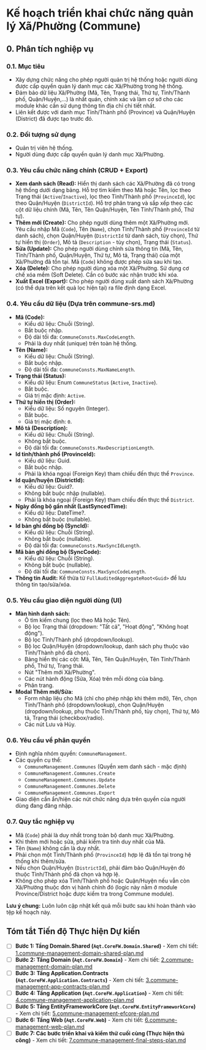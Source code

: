 # Kế hoạch triển khai chức năng quản lý Xã/Phường (Commune)

## 0. Phân tích nghiệp vụ

### 0.1. Mục tiêu
- Xây dựng chức năng cho phép người quản trị hệ thống hoặc người dùng được cấp quyền quản lý danh mục các Xã/Phường trong hệ thống.
- Đảm bảo dữ liệu Xã/Phường (Mã, Tên, Trạng thái, Thứ tự, Tỉnh/Thành phố, Quận/Huyện,...) là nhất quán, chính xác và làm cơ sở cho các module khác cần sử dụng thông tin địa chỉ chi tiết nhất.
- Liên kết được với danh mục Tỉnh/Thành phố (Province) và Quận/Huyện (District) đã được tạo trước đó.

### 0.2. Đối tượng sử dụng
- Quản trị viên hệ thống.
- Người dùng được cấp quyền quản lý danh mục Xã/Phường.

### 0.3. Yêu cầu chức năng chính (CRUD + Export)
- **Xem danh sách (Read):** Hiển thị danh sách các Xã/Phường đã có trong hệ thống dưới dạng bảng. Hỗ trợ tìm kiếm theo Mã hoặc Tên, lọc theo Trạng thái (`Active`/`Inactive`), lọc theo Tỉnh/Thành phố (`ProvinceId`), lọc theo Quận/Huyện (`DistrictId`). Hỗ trợ phân trang và sắp xếp theo các cột dữ liệu chính (Mã, Tên, Tên Quận/Huyện, Tên Tỉnh/Thành phố, Thứ tự).
- **Thêm mới (Create):** Cho phép người dùng thêm một Xã/Phường mới. Yêu cầu nhập Mã (`Code`), Tên (`Name`), chọn Tỉnh/Thành phố (`ProvinceId` từ danh sách), chọn Quận/Huyện (`DistrictId` từ danh sách, tùy chọn), Thứ tự hiển thị (`Order`), Mô tả (`Description` - tùy chọn), Trạng thái (`Status`).
- **Sửa (Update):** Cho phép người dùng chỉnh sửa thông tin (Mã, Tên, Tỉnh/Thành phố, Quận/Huyện, Thứ tự, Mô tả, Trạng thái) của một Xã/Phường đã tồn tại. Mã (`Code`) không được phép sửa sau khi tạo.
- **Xóa (Delete):** Cho phép người dùng xóa một Xã/Phường. Sử dụng cơ chế xóa mềm (Soft Delete). Cần có bước xác nhận trước khi xóa.
- **Xuất Excel (Export):** Cho phép người dùng xuất danh sách Xã/Phường (có thể dựa trên kết quả lọc hiện tại) ra file định dạng Excel.

### 0.4. Yêu cầu dữ liệu (Dựa trên commune-srs.md)
- **Mã (Code):**
    - Kiểu dữ liệu: Chuỗi (String).
    - Bắt buộc nhập.
    - Độ dài tối đa: `CommuneConsts.MaxCodeLength`.
    - Phải là duy nhất (unique) trên toàn hệ thống.
- **Tên (Name):**
    - Kiểu dữ liệu: Chuỗi (String).
    - Bắt buộc nhập.
    - Độ dài tối đa: `CommuneConsts.MaxNameLength`.
- **Trạng thái (Status):**
    - Kiểu dữ liệu: Enum `CommuneStatus` (`Active`, `Inactive`).
    - Bắt buộc.
    - Giá trị mặc định: `Active`.
- **Thứ tự hiển thị (Order):**
    - Kiểu dữ liệu: Số nguyên (Integer).
    - Bắt buộc.
    - Giá trị mặc định: `0`.
- **Mô tả (Description):**
    - Kiểu dữ liệu: Chuỗi (String).
    - Không bắt buộc.
    - Độ dài tối đa: `CommuneConsts.MaxDescriptionLength`.
- **Id tỉnh/thành phố (ProvinceId):**
    - Kiểu dữ liệu: Guid.
    - Bắt buộc nhập.
    - Phải là khóa ngoại (Foreign Key) tham chiếu đến thực thể `Province`.
- **Id quận/huyện (DistrictId):**
    - Kiểu dữ liệu: Guid?.
    - Không bắt buộc nhập (nullable).
    - Phải là khóa ngoại (Foreign Key) tham chiếu đến thực thể `District`.
- **Ngày đồng bộ gần nhất (LastSyncedTime):**
    - Kiểu dữ liệu: DateTime?.
    - Không bắt buộc (nullable).
- **Id bản ghi đồng bộ (SyncId):**
    - Kiểu dữ liệu: Chuỗi (String).
    - Không bắt buộc (nullable).
    - Độ dài tối đa: `CommuneConsts.MaxSyncIdLength`.
- **Mã bản ghi đồng bộ (SyncCode):**
    - Kiểu dữ liệu: Chuỗi (String).
    - Không bắt buộc (nullable).
    - Độ dài tối đa: `CommuneConsts.MaxSyncCodeLength`.
- **Thông tin Audit:** Kế thừa từ `FullAuditedAggregateRoot<Guid>` để lưu thông tin tạo/sửa/xóa.

### 0.5. Yêu cầu giao diện người dùng (UI)
- **Màn hình danh sách:**
    - Ô tìm kiếm chung (lọc theo Mã hoặc Tên).
    - Bộ lọc Trạng thái (dropdown: "Tất cả", "Hoạt động", "Không hoạt động").
    - Bộ lọc Tỉnh/Thành phố (dropdown/lookup).
    - Bộ lọc Quận/Huyện (dropdown/lookup, danh sách phụ thuộc vào Tỉnh/Thành phố đã chọn).
    - Bảng hiển thị các cột: Mã, Tên, Tên Quận/Huyện, Tên Tỉnh/Thành phố, Thứ tự, Trạng thái.
    - Nút "Thêm mới Xã/Phường".
    - Các nút hành động (Sửa, Xóa) trên mỗi dòng của bảng.
    - Phân trang.
- **Modal Thêm mới/Sửa:**
    - Form nhập liệu cho Mã (chỉ cho phép nhập khi thêm mới), Tên, chọn Tỉnh/Thành phố (dropdown/lookup), chọn Quận/Huyện (dropdown/lookup, phụ thuộc Tỉnh/Thành phố, tùy chọn), Thứ tự, Mô tả, Trạng thái (checkbox/radio).
    - Các nút Lưu và Hủy.

### 0.6. Yêu cầu về phân quyền
- Định nghĩa nhóm quyền: `CommuneManagement`.
- Các quyền cụ thể:
    - `CommuneManagement.Communes` (Quyền xem danh sách - mặc định)
    - `CommuneManagement.Communes.Create`
    - `CommuneManagement.Communes.Update`
    - `CommuneManagement.Communes.Delete`
    - `CommuneManagement.Communes.Export`
- Giao diện cần ẩn/hiện các nút chức năng dựa trên quyền của người dùng đang đăng nhập.

### 0.7. Quy tắc nghiệp vụ
- Mã (`Code`) phải là duy nhất trong toàn bộ danh mục Xã/Phường.
- Khi thêm mới hoặc sửa, phải kiểm tra tính duy nhất của Mã.
- Tên (`Name`) không cần là duy nhất.
- Phải chọn một Tỉnh/Thành phố (`ProvinceId`) hợp lệ đã tồn tại trong hệ thống khi thêm/sửa.
- Nếu chọn Quận/Huyện (`DistrictId`), phải đảm bảo Quận/Huyện đó thuộc Tỉnh/Thành phố đã chọn và hợp lệ.
- Không cho phép xóa Tỉnh/Thành phố hoặc Quận/Huyện nếu vẫn còn Xã/Phường thuộc đơn vị hành chính đó (logic này nằm ở module Province/District hoặc được kiểm tra trong Commune module).

**Lưu ý chung:** Luôn luôn cập nhật kết quả mỗi bước sau khi hoàn thành vào tệp kế hoạch này.

## Tóm tắt Tiến độ Thực hiện Dự kiến

- [ ] **Bước 1: Tầng Domain.Shared (`Aqt.CoreFW.Domain.Shared`)** - Xem chi tiết: [1.commune-management-domain-shared-plan.md](./1.commune-management-domain-shared-plan.md)
- [ ] **Bước 2: Tầng Domain (`Aqt.CoreFW.Domain`)** - Xem chi tiết: [2.commune-management-domain-plan.md](./2.commune-management-domain-plan.md)
- [ ] **Bước 3: Tầng Application.Contracts (`Aqt.CoreFW.Application.Contracts`)** - Xem chi tiết: [3.commune-management-app-contracts-plan.md](./3.commune-management-app-contracts-plan.md)
- [ ] **Bước 4: Tầng Application (`Aqt.CoreFW.Application`)** - Xem chi tiết: [4.commune-management-application-plan.md](./4.commune-management-application-plan.md)
- [ ] **Bước 5: Tầng EntityFrameworkCore (`Aqt.CoreFW.EntityFrameworkCore`)** - Xem chi tiết: [5.commune-management-efcore-plan.md](./5.commune-management-efcore-plan.md)
- [ ] **Bước 6: Tầng Web (`Aqt.CoreFW.Web`)** - Xem chi tiết: [6.commune-management-web-plan.md](./6.commune-management-web-plan.md)
- [ ] **Bước 7: Các bước triển khai và kiểm thử cuối cùng (Thực hiện thủ công)** - Xem chi tiết: [7.commune-management-final-steps-plan.md](./7.commune-management-final-steps-plan.md)